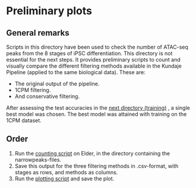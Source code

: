 # Preliminary plots
## General remarks
Scripts in this directory have been used to check the number of ATAC-seq peaks
from the 8 stages of iPSC differentiation.
This directory is not essential for the next steps. It provides preliminary
scripts to count and visually compare the different filtering
methods available in the Kundaje Pipeline (applied to the same biological data).
These are:
- The original output of the pipeline.
- 1CPM filtering.
- And conservative filtering.

After assessing the test accuracies in the [next directory (training)](../2.train)
, a single best model was chosen. The best model was attained with training
on the 1CPM dataset.

## Order
1. Run the [counting script](./narrowpeaks_count.sh) on Elder, in the directory
containing the narrowpeaks-files.
2. Save this output for the three filtering methods in .csv-format,
with stages as rows, and methods as columns.
3. Run the [plotting script](./peaks_barplot.R) and save the plot. 
